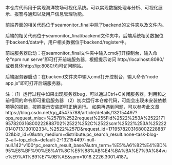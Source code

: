 本仓库代码用于实现海洋牧场可视化系统。可以实现数据处理与分析、可视化展示、报警与通知以及用户信息管理功能。

前端界面的相关代码位于seamonitor_final中除了backend的文件夹以及文件内。

后端的相关代码位于seamonitor_final/backend文件夹中。后端系统相关数据位于backend/data中，用户相关数据位于backend/register中。

前端服务器启动：在seamonitor_final文件夹中输入cmd打开控制台，输入命令“npm run serve”即可打开前端服务器，根据提示访问 http://localhost:8080/或者具体http://ip:8080/均可访问网站。

后端服务器启动：在backend文件夹中输入cmd打开控制台，输入命令“node app.js”即可打开后端服务器。

注：（1）运行过程中如果出现服务器bug，可以通过Ctrl+C关闭服务器，利用和之前相同的命令即可重启服务器
    （2）初次运行本仓库代码，可能会出现未安装依赖项等的报错，按照提示安装即可正确运行。
     如果再遇到问题，可以参考此文章https://blog.csdn.net/qq_45475788/article/details/132154497?ops_request_misc=%257B%2522request%255Fid%2522%253A%2522171957820316800222888702%2522%252C%2522scm%2522%253A%252220140713.130102334..%2522%257D&request_id=171957820316800222888702&biz_id=0&utm_medium=distribute.pc_search_result.none-task-blog-2~all~top_click~default-2-132154497-null-null.142^v100^pc_search_result_base7&utm_term=%E5%A6%82%E4%BD%95%E8%BF%90%E8%A1%8C%E5%88%AB%E4%BA%BA%E7%9A%84vue%E9%A1%B9%E7%9B%AE&spm=1018.2226.3001.4187。
